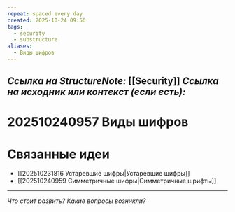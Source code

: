 ```yaml
---
repeat: spaced every day
created: 2025-10-24 09:56
tags:
  - security
  - substructure
aliases:
  - Виды шифров
---
```

*Ссылка на StructureNote:* [[Security]] 
*Ссылка на исходник или контекст (если есть):*
- 

# 202510240957 Виды шифров

# Связанные идеи

- [[202510231816 Устаревшие шифры|Устаревшие шифры]]
- [[202510240959 Симметричные шифры|Симметричные шрифты]] 

---

*Что стоит развить? Какие вопросы возникли?*
